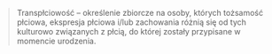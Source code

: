 > Transpłciowość – określenie zbiorcze na osoby, których tożsamość płciowa, ekspresja płciowa i/lub zachowania różnią się od tych kulturowo związanych z płcią, do której zostały przypisane w momencie urodzenia.

